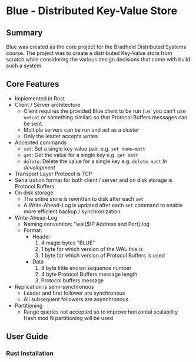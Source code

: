 # Blue - Distributed Key-Value Store

## Summary

Blue was created as the core project for the Bradfield Distributed Systems course. The project was to create a distributed Key-Value store from scratch while considering the various design decisions that come with build such a system.

## Core Features

- Implemented in Rust
- Client / Server architecture
  - Client requires the provided Blue client to be run (i.e. you can't use `netcat` or something similar) so that Protocol Buffers messages can be sent.
  - Multiple servers can be run and act as a cluster
  - Only the leader accepts writes
- Accepted commands
  - `set`: Set a single key value pair. e.g. `set name=matt`
  - `get`: Get the value for a single key e.g. `get matt`
  - `delete`: Delete the value for a single key e.g. `delete matt` _In development_
- Transport Layer Protocol is TCP
- Serialization format for both client / server and on disk storage is Protocol Buffers
- On disk storage
  - The entire store is rewritten to disk after each `set`
  - A Write-Ahead-Log is updated after each `set` command to enable more efficient backup / synchronization
- Write-Ahead-Log
  - Naming convention: "wal{$IP Address and Port}.log
  - Format:
    - Header
      1. 4 magic bytes "BLUE"
      2. 1 byte for which version of the WAL this is
      3. 1 byte for which version of Protocol Buffers is used
    - Data
      1. 8 byte little endian sequence number
      2. 4 byte Protocol Buffers message length
      3. Protocol buffers message
- Replication is semi-synchronous
  - Leader and first follower are synchronous
  - All subsequent followers are asynchronous
- Partitioning
  - Range queries not accepted so to improve horizontal scalability Hash mod N partitioning will be used

## User Guide

### Rust Installation

###
